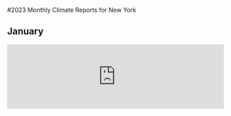 #2023 Monthly Climate Reports for New York

## January 
<center><iframe src="https://sciencemastodon.com/@IMPlumm/109791945728766074/embed" class="mastodon-embed" style="max-width: 100%; border: 0" width="800" allowfullscreen="allowfullscreen"></iframe><script src="https://sciencemastodon.com/embed.js" async="async"></script></center>
